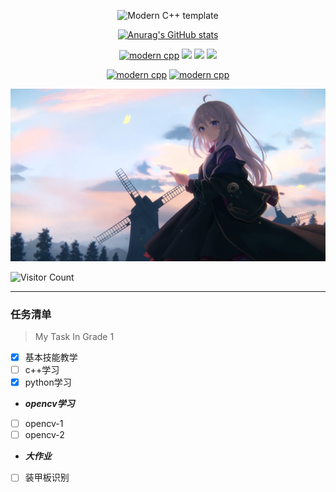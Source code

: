 <div id="title" align=center>

![Modern C++ template][github-sub-title:img]

[![Anurag's GitHub stats](https://github-readme-stats.vercel.app/api?username=520xwt&show_icons=true&theme=tokyonight)](https://b23.tv/iEJTnPp)


[![modern cpp](https://img.shields.io/badge/code-Modern%20C++-blue)](https://learn.microsoft.com/zh-cn/cpp/cpp/welcome-back-to-cpp-modern-cpp) 
![](https://img.shields.io/badge/讨厌-学习-yellow) 
![](https://img.shields.io/badge/性格-开朗-red) 
![](https://img.shields.io/badge/爱好-二次元-red)

[![modern cpp](https://img.shields.io/badge/Bilibili-KokoCola-pink)](https://space.bilibili.com/645941441?spm_id_from=333.1007.0.0)
[![modern cpp](https://img.shields.io/badge/抖音-KokoCola-purple)](https://www.douyin.com/user/self?from_tab_name=main)

</div>

![头像](image/头像.jpg)

![Visitor Count](https://profile-counter.glitch.me/520xwt/count.svg)

[github-sub-title:img]: https://readme-typing-svg.herokuapp.com?font=Segoe+Script&center=true&lines=KokoCola.


---
### 任务清单
>My Task In Grade 1

- [X] 基本技能教学
- [ ] c++学习
- [X] python学习
-    ***opencv学习***
- [ ] opencv-1
- [ ] opencv-2
-    ***大作业***
- [ ] 装甲板识别
